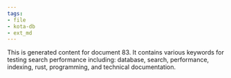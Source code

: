 ```yaml
---
tags:
- file
- kota-db
- ext_md
---
```

This is generated content for document 83. It contains various keywords for testing search performance including: database, search, performance, indexing, rust, programming, and technical documentation.